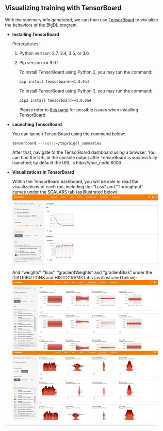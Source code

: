## **Visualizing training with TensorBoard**
With the summary info generated, we can then use [TensorBoard](https://pypi.python.org/pypi/tensorboard) to visualize the behaviors of the BigDL program.

* **Installing TensorBoard**

  Prerequisites:

  1. Python verison: 2.7, 3.4, 3.5, or 3.6
  2. Pip version >= 9.0.1

     To install TensorBoard using Python 2, you may run the command:
     ```bash
     pip install tensorboard==1.0.0a4
     ```

     To install TensorBoard using Python 3, you may run the command:
     ```bash
     pip3 install tensorboard==1.0.0a4
     ```

     Please refer to [this page](https://github.com/intel-analytics/BigDL/tree/master/spark/dl/src/main/scala/com/intel/analytics/bigdl/visualization#known-issues) for possible issues when installing TensorBoard.

* **Launching TensorBoard**

  You can launch TensorBoard using the command below:
  ```bash
  tensorboard --logdir=/tmp/bigdl_summaries
  ```
  After that, navigate to the TensorBoard dashboard using a browser. You can find the URL in the console output after TensorBoard is successfully launched; by default the URL is http://your_node:6006

* **Visualizations in TensorBoard**

  Within the TensorBoard dashboard, you will be able to read the visualizations of each run, including the “Loss” and “Throughput” curves under the SCALARS tab (as illustrated below):
  ![](../Image/tensorboard-scalar.png)

  And “weights”, “bias”, “gradientWeights” and “gradientBias” under the DISTRIBUTIONS and HISTOGRAMS tabs (as illustrated below):
  ![](../Image/tensorboard-histo1.png)
  ![](../Image/tensorboard-histo2.png)

---